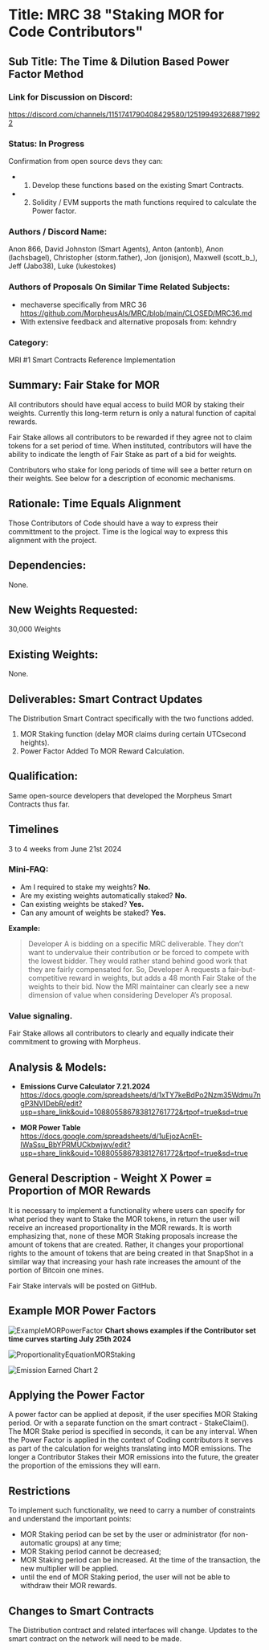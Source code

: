 # Title: MRC 38 "Staking MOR for Code Contributors"
## Sub Title: The Time & Dilution Based Power Factor Method 

### Link for Discussion on Discord:
https://discord.com/channels/1151741790408429580/1251994932688719922

### Status: In Progress
Confirmation from open source devs they can:
- 1. Develop these functions based on the existing Smart Contracts.
- 2. Solidity / EVM supports the math functions required to calculate the Power factor.

### Authors / Discord Name: 
Anon 866, David Johnston (Smart Agents), Anton (antonb), Anon (lachsbagel), Christopher (storm.father), Jon (jonisjon), Maxwell (scott_b_), Jeff (Jabo38), Luke (lukestokes)     

### Authors of Proposals On Similar Time Related Subjects: 
- mechaverse specifically from MRC 36 https://github.com/MorpheusAIs/MRC/blob/main/CLOSED/MRC36.md
- With extensive feedback and alternative proposals from: kehndry

### Category: 
MRI #1 Smart Contracts Reference Implementation

## Summary: Fair Stake for MOR
All contributors should have equal access to build MOR by staking their weights. Currently this long-term return is only a natural function of capital rewards.

Fair Stake allows all contributors to be rewarded if they agree not to claim tokens for a set period of time. When instituted, contributors will have the ability to indicate the length of Fair Stake as part of a bid for weights.

Contributors who stake for long periods of time will see a better return on their weights.  See below for a description of economic mechanisms.

## Rationale: Time Equals Alignment
Those Contributors of Code should have a way to express their committment to the project. Time is the logical way to express this alignment with the project.

## Dependencies: 
None.

## New Weights Requested: 
30,000 Weights

## Existing Weights: 
None.

## Deliverables: Smart Contract Updates 
The Distribution Smart Contract specifically with the two functions added.
1. MOR Staking function (delay MOR claims during certain UTCsecond heights).
2. Power Factor Added To MOR Reward Calculation.

## Qualification:
Same open-source developers that developed the Morpheus Smart Contracts thus far.

## Timelines
3 to 4 weeks from June 21st 2024

### Mini-FAQ:
- Am I required to stake my weights? **No.**
- Are my existing weights automatically staked? **No.**
- Can existing weights be staked? **Yes.**
- Can any amount of weights be staked? **Yes.**

**Example:**
>Developer A is bidding on a specific MRC deliverable. They don’t want to undervalue their contribution or be forced to compete with the lowest bidder.  They would rather stand behind good work that they are fairly compensated for.  So, Developer A requests a fair-but-competitive reward in weights, but adds a 48 month Fair Stake of the weights to their bid. Now the MRI maintainer can clearly see a new dimension of value when considering Developer A’s proposal.
>>>

### Value signaling.
Fair Stake allows all contributors to clearly and equally indicate their commitment to growing with Morpheus.  

## Analysis & Models:
- **Emissions Curve Calculator 7.21.2024**
https://docs.google.com/spreadsheets/d/1xTY7keBdPo2Nzm35Wdmu7ngP3NVIDebR/edit?usp=share_link&ouid=108805586783812761772&rtpof=true&sd=true

- **MOR Power Table**
https://docs.google.com/spreadsheets/d/1uEjozAcnEt-IWaSsu_BbYPRMUCkbwjwv/edit?usp=share_link&ouid=108805586783812761772&rtpof=true&sd=true

## General Description - Weight X Power = Proportion of MOR Rewards
It is necessary to implement a functionality where users can specify for what period they want to Stake the MOR tokens, in return the user will receive an increased proportionality in the MOR rewards. It is worth emphasizing that, none of these MOR Staking proposals increase the amount of tokens that are created. Rather, it changes your proportional rights to the amount of tokens that are being created in that SnapShot in a similar way that increasing your hash rate increases the amount of the portion of Bitcoin one mines.

Fair Stake intervals will be posted on GitHub. 

## Example MOR Power Factors
![ExampleMORPowerFactor](https://github.com/MorpheusAIs/MRC/assets/1563345/120f89c4-a497-469c-a15d-e8c5955feabd)
**Chart shows examples if the Contributor set time curves starting July 25th 2024**

![ProportionalityEquationMORStaking](https://github.com/MorpheusAIs/MRC/assets/1563345/4bcb4ef4-0f52-41e8-8449-b5832e94f639)

![Emission Earned Chart 2](https://github.com/MorpheusAIs/MRC/assets/1563345/7b8adc04-5da2-4ad9-9dd1-bd9060f90fed)

## Applying the Power Factor
A power factor can be applied at deposit, if the user specifies MOR Staking period. Or with a separate function on the smart contract - StakeClaim(). 
The MOR Stake period is specified in seconds, it can be any interval. When the Power Factor is applied in the context of Coding contributors it serves as part of the calculation for weights translating into MOR emissions. The longer a Contributor Stakes their MOR emissions into the future, the greater the proportion of the emissions they will earn.

## Restrictions
To implement such functionality, we need to carry a number of constraints and understand the important points:

- MOR Staking period can be set by the user or administrator (for non-automatic groups) at any time;
- MOR Staking period cannot be decreased; 
- MOR Staking period can be increased. At the time of the transaction, the new multiplier will be applied.
- until the end of MOR Staking period, the user will not be able to withdraw their MOR rewards.

## Changes to Smart Contracts
The Distribution contract and related interfaces will change. Updates to the smart contract on the network will need to be made.
